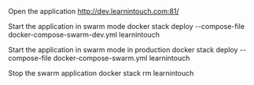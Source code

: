 Open the application
http://dev.learnintouch.com:81/

Start the application in swarm mode
docker stack deploy --compose-file docker-compose-swarm-dev.yml learnintouch

Start the application in swarm mode in production
docker stack deploy --compose-file docker-compose-swarm.yml learnintouch

Stop the swarm application
docker stack rm learnintouch

